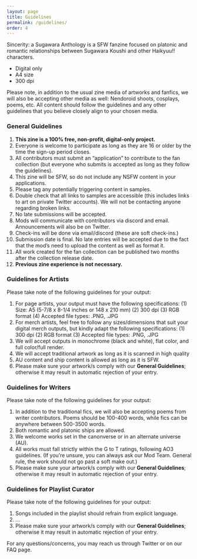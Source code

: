 ```yaml
---
layout: page
title: Guidelines
permalink: /guidelines/
order: 4
---
```

Sincerity: a Sugawara Anthology is a SFW fanzine focused on platonic and romantic relationships between Sugawara Koushi and other Haikyuu!! characters.
- Digital only
- A4 size
- 300 dpi

Please note, in addition to the usual zine media of artworks and fanfics, we will also be accepting other media as well: Nendoroid shoots, cosplays, poems, etc. All content should follow the guidelines and any other guidelines that you believe closely align to your chosen media. 

### General Guidelines

1. **This zine is a 100% free, non-profit, digital-only project.**
2. Everyone is welcome to participate as long as they are 16 or older by the time the sign-up period closes.
3. All contributors must submit an “application” to contribute to the fan collection (but everyone who submits is accepted as long as they follow the guidelines).
4. This zine will be SFW, so do not include any NSFW content in your applications. 
5. Please tag any potentially triggering content in samples.
6. Double check that all links to samples are accessible (this includes links to art on private Twitter accounts). We will not be contacting anyone regarding broken links.
7. No late submissions will be accepted.
8. Mods will communicate with contributors via discord and email. Announcements will also be on Twitter.
9. Check-ins will be done via email/discord (these are soft check-ins.)
10. Submission date is final. No late entries will be accepted due to the fact that the mod’s need to upload the content as well as format it.
11. All work created for the fan collection can be published two months after the collection release date.
12. **Previous zine experience is not necessary.**

### Guidelines for Artists

Please take note of the following guidelines for your output:
1. For page artists, your output must have the following specifications: (1) Size: A5 (5-7/8 x 8-1/4 inches or 148 x 210 mm) (2) 300 dpi (3) RGB format (4) Accepted file types: .PNG, .JPG
2. For merch artists, feel free to follow any sizes/dimensions that suit your digital merch outputs, but kindly adapt the following specifications: (1) 300 dpi (2) RGB format (3) Accepted file types: .PNG, .JPG
3. We will accept outputs in monochrome (black and white), flat color, and full color/full render.
4.  We will accept traditional artwork as long as it is scanned in high quality
5. AU content and ship content is allowed as long as it is SFW.
6. Please make sure your artwork/s comply with our **General Guidelines**; otherwise it may result in automatic rejection of your entry.

### Guidelines for Writers

Please take note of the following guidelines for your output:
1. In addition to the traditional fics, we will also be accepting poems from writer contributors. Poems should be 100-400 words, while fics can be anywhere between 500-3500 words.
2. Both romantic and platonic ships are allowed.
3. We welcome works set in the canonverse or in an alternate universe (AU).
4. All works must fall strictly within the G to T ratings, following AO3 guidelines. (If you’re unsure, you can always ask our Mod Team. General rule, the work should not go past a soft make out.)
5. Please make sure your artwork/s comply with our **General Guidelines**; otherwise it may result in automatic rejection of your entry.

### Guidelines for Playlist Curator

Please take note of the following guidelines for your output:
1. Songs included in the playlist should refrain from explicit language.
2. …
3. Please make sure your artwork/s comply with our **General Guidelines**; otherwise it may result in automatic rejection of your entry.

For any questions/concerns, you may reach us through Twitter or on our FAQ page.
